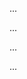 <panel type="warning" header=":trophy: Can use class diagrams and sequence diagrams to model an OO solution :star::star:" expandable no-close>

<panel type="warning" header=":trophy: Can explain the use how design modelling can be used before implementation :star::star:" expandable>
  <include src="../../book/oopDesign/conceptualizingSolution/introduction/full.md" />
  <panel header=":dart: Evidence" expanded>

...

  </panel>
</panel>

<panel type="warning" header=":trophy: Can use basic class diagram and sequence diagram concepts to model an OO design :star::star:" expandable>
  <include src="../../book/oopDesign/conceptualizingSolution/basic/full.md" />
  <panel header=":dart: Evidence" expanded>

...

  </panel>
</panel>

<panel type="info" header=":trophy: Can use intermediate class diagram and sequence diagram concepts to model an OO design :star::star::star:" expandable>
  <include src="../../book/oopDesign/conceptualizingSolution/intermediate/full.md" />
  <panel header=":dart: Evidence" expanded>

...

  </panel>
</panel>

<panel type="info" header=":trophy: Can use advanced class diagrams :star::star::star:" expandable>
  <include src="../../book/modeling/modelingStructures/classDiagramsAdvanced/full.md" />
  <panel header=":dart: Evidence" expanded>

...

  </panel>
</panel>

</panel>
